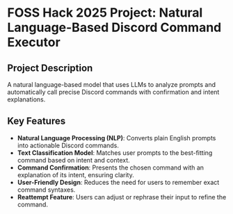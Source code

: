 # FOSS Hack 2025 Project: Natural Language-Based Discord Command Executor

## Project Description
A natural language-based model that uses LLMs to analyze prompts and automatically call precise Discord commands with confirmation and intent explanations.

## Key Features
- **Natural Language Processing (NLP)**: Converts plain English prompts into actionable Discord commands.
- **Text Classification Model**: Matches user prompts to the best-fitting command based on intent and context.
- **Command Confirmation**: Presents the chosen command with an explanation of its intent, ensuring clarity.
- **User-Friendly Design**: Reduces the need for users to remember exact command syntaxes.
- **Reattempt Feature**: Users can adjust or rephrase their input to refine the command.

